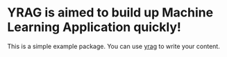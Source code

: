 # YRAG is aimed to build up Machine Learning Application quickly!
This is a simple example package. You can use
[yrag](https://github.com/Yougigun/yrag)
to write your content.